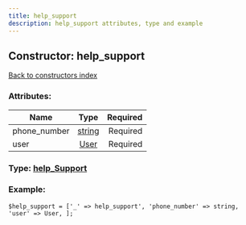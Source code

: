 ```yaml
---
title: help_support
description: help_support attributes, type and example
---
```

## Constructor: help\_support  
[Back to constructors index](index.md)



### Attributes:

| Name     |    Type       | Required |
|----------|:-------------:|---------:|
|phone\_number|[string](../types/string.md) | Required|
|user|[User](../types/User.md) | Required|



### Type: [help\_Support](../types/help_Support.md)


### Example:

```
$help_support = ['_' => help_support', 'phone_number' => string, 'user' => User, ];
```